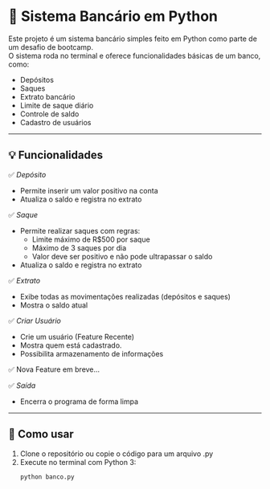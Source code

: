 # 🏦 Sistema Bancário em Python

Este projeto é um sistema bancário simples feito em Python como parte de um desafio de bootcamp.  
O sistema roda no terminal e oferece funcionalidades básicas de um banco, como:

- Depósitos
- Saques
- Extrato bancário
- Limite de saque diário
- Controle de saldo
- Cadastro de usuários

---

## 💡 Funcionalidades

✅ *Depósito*  
- Permite inserir um valor positivo na conta  
- Atualiza o saldo e registra no extrato

✅ *Saque*  
- Permite realizar saques com regras:
  - Limite máximo de R$500 por saque
  - Máximo de 3 saques por dia
  - Valor deve ser positivo e não pode ultrapassar o saldo
- Atualiza o saldo e registra no extrato

✅ *Extrato*  
- Exibe todas as movimentações realizadas (depósitos e saques)  
- Mostra o saldo atual

✅ *Criar Usuário*  
- Crie um usuário (Feature Recente)
- Mostra quem está cadastrado.
- Possibilita armazenamento de informações
   
✅ Nova Feature em breve...

✅ *Saída*  
- Encerra o programa de forma limpa

---

## 🧪 Como usar

1. Clone o repositório ou copie o código para um arquivo .py
2. Execute no terminal com Python 3:
   ```bash
   python banco.py
